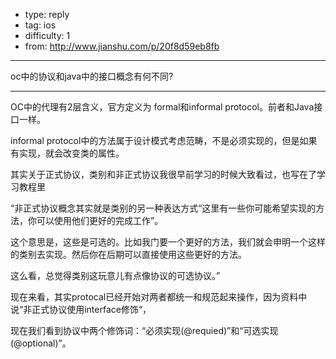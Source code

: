 - type: reply
- tag: ios
- difficulty:  1
- from: http://www.jianshu.com/p/20f8d59eb8fb

--------

oc中的协议和java中的接口概念有何不同?

---------

OC中的代理有2层含义，官方定义为 formal和informal protocol。前者和Java接口一样。

informal protocol中的方法属于设计模式考虑范畴，不是必须实现的，但是如果有实现，就会改变类的属性。

其实关于正式协议，类别和非正式协议我很早前学习的时候大致看过，也写在了学习教程里

“非正式协议概念其实就是类别的另一种表达方式“这里有一些你可能希望实现的方法，你可以使用他们更好的完成工作”。

这个意思是，这些是可选的。比如我门要一个更好的方法，我们就会申明一个这样的类别去实现。然后你在后期可以直接使用这些更好的方法。

这么看，总觉得类别这玩意儿有点像协议的可选协议。”

现在来看，其实protocal已经开始对两者都统一和规范起来操作，因为资料中说“非正式协议使用interface修饰“，

现在我们看到协议中两个修饰词：“必须实现(@requied)”和“可选实现(@optional)”。
